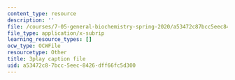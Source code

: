 ```yaml
---
content_type: resource
description: ''
file: /courses/7-05-general-biochemistry-spring-2020/a53472c87bcc5eec8426dff66fc5d300_PwrmTuwSX0Y.vtt
file_type: application/x-subrip
learning_resource_types: []
ocw_type: OCWFile
resourcetype: Other
title: 3play caption file
uid: a53472c8-7bcc-5eec-8426-dff66fc5d300
---
```

